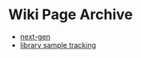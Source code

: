 # Wiki Page Archive

- [next-gen](/src/archive/next-gen/index.md)
- [library sample tracking](/src/archive/library-sample-tracking/index.md)

